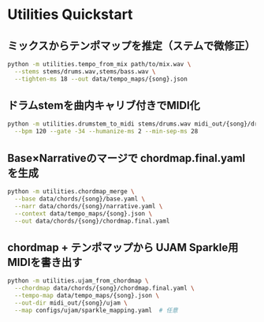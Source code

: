 # Utilities Quickstart

## ミックスからテンポマップを推定（ステムで微修正）
```bash
python -m utilities.tempo_from_mix path/to/mix.wav \
  --stems stems/drums.wav,stems/bass.wav \
  --tighten-ms 18 --out data/tempo_maps/{song}.json
```

## ドラムstemを曲内キャリブ付きでMIDI化
```bash
python -m utilities.drumstem_to_midi stems/drums.wav midi_out/{song}/drums.mid \
  --bpm 120 --gate -34 --humanize-ms 2 --min-sep-ms 28
```

## Base×Narrativeのマージで chordmap.final.yaml を生成
```bash
python -m utilities.chordmap_merge \
  --base data/chords/{song}/base.yaml \
  --narr data/chords/{song}/narrative.yaml \
  --context data/tempo_maps/{song}.json \
  --out data/chords/{song}/chordmap.final.yaml
```

## chordmap + テンポマップから UJAM Sparkle用MIDIを書き出す
```bash
python -m utilities.ujam_from_chordmap \
  --chordmap data/chords/{song}/chordmap.final.yaml \
  --tempo-map data/tempo_maps/{song}.json \
  --out-dir midi_out/{song}/ujam \
  --map configs/ujam/sparkle_mapping.yaml  # 任意
```
